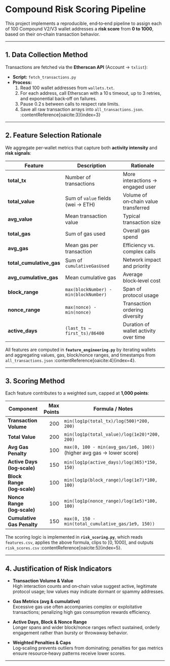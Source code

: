 # Compound Risk Scoring Pipeline

This project implements a reproducible, end‑to‑end pipeline to assign each of 100 Compound V2/V3 wallet addresses a **risk score** from **0 to 1000**, based on their on‑chain transaction behavior.

---

## 1. Data Collection Method

Transactions are fetched via the **Etherscan API** (Account → `txlist`):

- **Script:** `fetch_transactions.py`  
- **Process:**  
  1. Read 100 wallet addresses from `wallets.txt`.  
  2. For each address, call Etherscan with a 10 s timeout, up to 3 retries, and exponential back‑off on failures.  
  3. Pause 0.2 s between calls to respect rate limits.  
  4. Save all raw transaction arrays into `all_transactions.json`. :contentReference[oaicite:3]{index=3}  

---

## 2. Feature Selection Rationale

We aggregate per‑wallet metrics that capture both **activity intensity** and **risk signals**:

| Feature               | Description                                                            | Rationale                                            |
|-----------------------|------------------------------------------------------------------------|------------------------------------------------------|
| **total_tx**          | Number of transactions                                                  | More interactions → engaged user                     |
| **total_value**       | Sum of `value` fields (wei → ETH)                                       | Volume of on‑chain value transferred                 |
| **avg_value**         | Mean transaction value                                                  | Typical transaction size                             |
| **total_gas**         | Sum of gas used                                                         | Overall gas spend                                     |
| **avg_gas**           | Mean gas per transaction                                                | Efficiency vs. complex calls                         |
| **total_cumulative_gas** | Sum of `cumulativeGasUsed`                                           | Network impact and priority                          |
| **avg_cumulative_gas** | Mean cumulative gas                                                     | Average block‑level cost                              |
| **block_range**       | `max(blockNumber) - min(blockNumber)`                                   | Span of protocol usage                                |
| **nonce_range**       | `max(nonce) - min(nonce)`                                               | Transaction ordering diversity                        |
| **active_days**       | `(last_ts – first_ts)/86400`                                            | Duration of wallet activity over time                 |  
 
All features are computed in **`feature_engineering.py`** by iterating wallets and aggregating values, gas, block/nonce ranges, and timestamps from `all_transactions.json` :contentReference[oaicite:4]{index=4}.

---

## 3. Scoring Method

Each feature contributes to a weighted sum, capped at **1,000 points**:

| Component                              | Max Points | Formula / Notes                                                                                   |
|----------------------------------------|-----------:|---------------------------------------------------------------------------------------------------|
| **Transaction Volume**                 | 200        | `min(log1p(total_tx)/log(500)*200, 200)`                                                          |
| **Total Value**                        | 200        | `min(log1p(total_value)/log(1e20)*200, 200)`                                                      |
| **Avg Gas Penalty**                    | 100        | `max(0, 100 - min(avg_gas/1e6, 100))` (higher avg gas → lower score)                               |
| **Active Days (log‑scale)**            | 150        | `min(log1p(active_days)/log(365)*150, 150)`                                                        |
| **Block Range (log‑scale)**            | 100        | `min(log1p(block_range)/log(1e7)*100, 100)`                                                        |
| **Nonce Range (log‑scale)**            | 100        | `min(log1p(nonce_range)/log(1e5)*100, 100)`                                                        |
| **Cumulative Gas Penalty**             | 150        | `max(0, 150 - min(total_cumulative_gas/1e9, 150))`                                                 |

The scoring logic is implemented in **`risk_scoring.py`**, which reads `features.csv`, applies the above formula, clips to [0, 1000], and outputs `risk_scores.csv` :contentReference[oaicite:5]{index=5}.

---

## 4. Justification of Risk Indicators

- **Transaction Volume & Value**  
  High interaction counts and on‑chain value suggest active, legitimate protocol usage; low values may indicate dormant or spammy addresses.

- **Gas Metrics (avg & cumulative)**  
  Excessive gas use often accompanies complex or exploitative transactions; penalizing high gas consumption rewards efficiency.

- **Active Days, Block & Nonce Range**  
  Longer spans and wider block/nonce ranges reflect sustained, orderly engagement rather than bursty or throwaway behavior.

- **Weighted Penalties & Caps**  
  Log‑scaling prevents outliers from dominating; penalties for gas metrics ensure resource‑heavy patterns receive lower scores.

---

